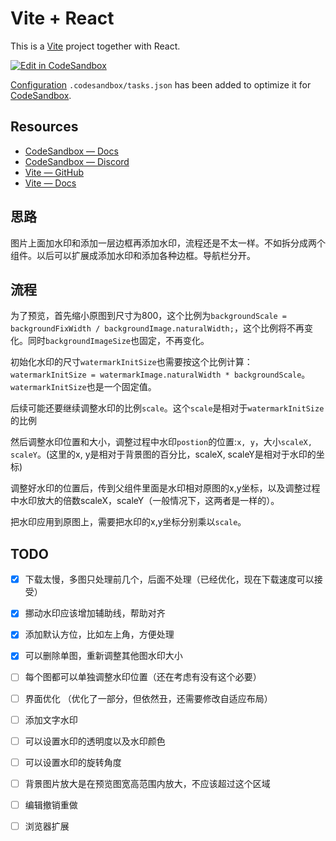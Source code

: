 # Vite + React

This is a [Vite](https://vitejs.dev) project together with React.

[![Edit in CodeSandbox](https://assets.codesandbox.io/github/button-edit-lime.svg)](https://codesandbox.io/p/github/codesandbox/codesandbox-template-vite-react/main)

[Configuration](https://codesandbox.io/docs/projects/learn/setting-up/tasks) `.codesandbox/tasks.json` has been added to optimize it for [CodeSandbox](https://codesandbox.io/dashboard).

## Resources

- [CodeSandbox — Docs](https://codesandbox.io/docs/learn)
- [CodeSandbox — Discord](https://discord.gg/Ggarp3pX5H)
- [Vite — GitHub](https://github.com/vitejs/vite)
- [Vite — Docs](https://vitejs.dev/guide/)

## 思路
图片上面加水印和添加一层边框再添加水印，流程还是不太一样。不如拆分成两个组件。以后可以扩展成添加水印和添加各种边框。导航栏分开。
## 流程
为了预览，首先缩小原图到尺寸为800，这个比例为`backgroundScale = backgroundFixWidth / backgroundImage.naturalWidth;`，这个比例将不再变化。同时`backgroundImageSize`也固定，不再变化。

初始化水印的尺寸`watermarkInitSize`也需要按这个比例计算：`watermarkInitSize = watermarkImage.naturalWidth * backgroundScale`。`watermarkInitSize`也是一个固定值。

后续可能还要继续调整水印的比例`scale`。这个`scale`是相对于`watermarkInitSize`的比例

然后调整水印位置和大小，调整过程中水印`postion`的位置:`x, y`，大小`scaleX, scaleY`。(这里的x, y是相对于背景图的百分比，scaleX, scaleY是相对于水印的坐标)

调整好水印的位置后，传到父组件里面是水印相对原图的x,y坐标，以及调整过程中水印放大的倍数scaleX，scaleY（一般情况下，这两者是一样的）。

把水印应用到原图上，需要把水印的x,y坐标分别乘以`scale`。

## TODO
- [x] 下载太慢，多图只处理前几个，后面不处理（已经优化，现在下载速度可以接受）
- [x] 挪动水印应该增加辅助线，帮助对齐
- [x] 添加默认方位，比如左上角，方便处理
- [x] 可以删除单图，重新调整其他图水印大小
- [ ] 每个图都可以单独调整水印位置（还在考虑有没有这个必要）
- [ ] 界面优化 （优化了一部分，但依然丑，还需要修改自适应布局）
- [ ] 添加文字水印
- [ ] 可以设置水印的透明度以及水印颜色
- [ ] 可以设置水印的旋转角度
- [ ] 背景图片放大是在预览图宽高范围内放大，不应该超过这个区域
- [ ] 编辑撤销重做
- [ ] 浏览器扩展

